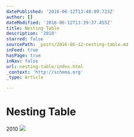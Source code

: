 ```yaml
---
datePublished: '2016-06-12T13:40:09.723Z'
author: []
dateModified: '2016-06-12T13:39:37.455Z'
title: Nesting Table
description: '2010'
starred: false
sourcePath: _posts/2016-06-12-nesting-table.md
inFeed: true
hasPage: true
inNav: false
url: nesting-table/index.html
_context: 'http://schema.org'
_type: Article

---
```

# Nesting Table

2010
![](https://the-grid-user-content.s3-us-west-2.amazonaws.com/b022f0d6-d307-4047-9fd1-ca8adfbf2dc4.jpg)